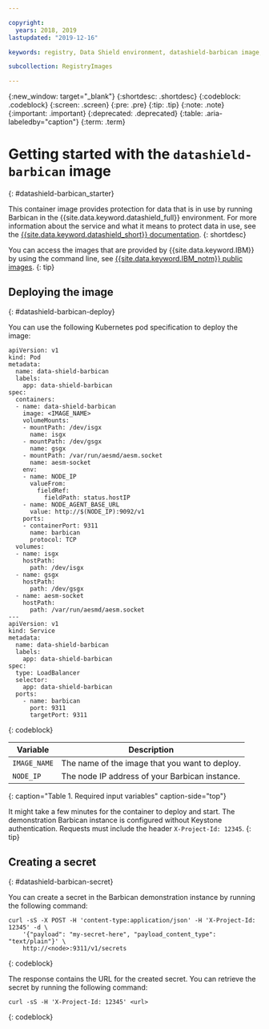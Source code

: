 ```yaml
---

copyright:
  years: 2018, 2019
lastupdated: "2019-12-16"

keywords: registry, Data Shield environment, datashield-barbican image, container image, Barbican, Registry, data in use, memory encryption, Intel SGX, Fortanix, public images, 

subcollection: RegistryImages

---
```


{:new_window: target="_blank"}
{:shortdesc: .shortdesc}
{:codeblock: .codeblock}
{:screen: .screen}
{:pre: .pre}
{:tip: .tip}
{:note: .note}
{:important: .important}
{:deprecated: .deprecated}
{:table: .aria-labeledby="caption"}
{:term: .term}

# Getting started with the `datashield-barbican` image
{: #datashield-barbican_starter}

This container image provides protection for data that is in use by running Barbican in the {{site.data.keyword.datashield_full}} environment. For more information about the service and what it means to protect data in use, see the [{{site.data.keyword.datashield_short}} documentation](/docs/services/data-shield?topic=data-shield-about#about).
{: shortdesc}

You can access the images that are provided by {{site.data.keyword.IBM}} by using the command line, see [{{site.data.keyword.IBM_notm}} public images](/docs/services/Registry?topic=registry-public_images#public_images).
{: tip}

## Deploying the image
{: #datashield-barbican-deploy}

You can use the following Kubernetes pod specification to deploy the image:

```
apiVersion: v1
kind: Pod
metadata:
  name: data-shield-barbican
  labels:
    app: data-shield-barbican
spec:
  containers:
  - name: data-shield-barbican
    image: <IMAGE_NAME>
    volumeMounts:
    - mountPath: /dev/isgx
      name: isgx
    - mountPath: /dev/gsgx
      name: gsgx
    - mountPath: /var/run/aesmd/aesm.socket
      name: aesm-socket
    env:
    - name: NODE_IP
      valueFrom:
        fieldRef:
          fieldPath: status.hostIP
    - name: NODE_AGENT_BASE_URL
      value: http://$(NODE_IP):9092/v1
    ports:
    - containerPort: 9311
      name: barbican
      protocol: TCP
  volumes:
  - name: isgx
    hostPath:
      path: /dev/isgx
  - name: gsgx
    hostPath:
      path: /dev/gsgx
  - name: aesm-socket
    hostPath:
      path: /var/run/aesmd/aesm.socket
---
apiVersion: v1
kind: Service
metadata:
  name: data-shield-barbican
  labels:
    app: data-shield-barbican
spec:
  type: LoadBalancer
  selector:
    app: data-shield-barbican
  ports:
    - name: barbican
      port: 9311
      targetPort: 9311
```
{: codeblock}

| Variable | Description |
|-----------------|-----------------|
| `IMAGE_NAME` | The name of the image that you want to deploy. |
| `NODE_IP` | The node IP address of your Barbican instance. |
{: caption="Table 1. Required input variables" caption-side="top"}

It might take a few minutes for the container to deploy and start. The demonstration Barbican instance is configured without Keystone authentication. Requests must include the header `X-Project-Id: 12345`.
{: tip}

## Creating a secret
{: #datashield-barbican-secret}

You can create a secret in the Barbican demonstration instance by running the following command:

```
curl -sS -X POST -H 'content-type:application/json' -H 'X-Project-Id: 12345' -d \
    '{"payload": "my-secret-here", "payload_content_type": "text/plain"}' \
    http://<node>:9311/v1/secrets
```
{: codeblock}

The response contains the URL for the created secret. You can retrieve the secret by running the following command:

```
curl -sS -H 'X-Project-Id: 12345' <url>
```
{: codeblock}
